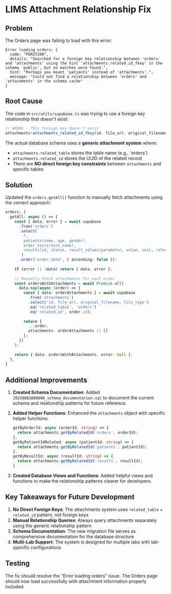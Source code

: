 # LIMS Attachment Relationship Fix

## Problem
The Orders page was failing to load with this error:
```
Error loading orders: {
  code: "PGRST200",
  details: "Searched for a foreign key relationship between 'orders' and 'attachments' using the hint 'attachments_related_id_fkey' in the schema 'public', but no matches were found.",
  hint: "Perhaps you meant 'patients' instead of 'attachments'.",
  message: "Could not find a relationship between 'orders' and 'attachments' in the schema cache"
}
```

## Root Cause
The code in `src/utils/supabase.ts` was trying to use a foreign key relationship that doesn't exist:
```typescript
// WRONG - This foreign key doesn't exist
attachments!attachments_related_id_fkey(id, file_url, original_filename, file_type)
```

The actual database schema uses a **generic attachment system** where:
- `attachments.related_table` stores the table name (e.g., 'orders')
- `attachments.related_id` stores the UUID of the related record
- There are **NO direct foreign key constraints** between `attachments` and specific tables

## Solution
Updated the `orders.getAll()` function to manually fetch attachments using the correct approach:

```typescript
orders: {
  getAll: async () => {
    const { data, error } = await supabase
      .from('orders')
      .select(`
        *,
        patients(name, age, gender),
        order_tests(test_name),
        results(id, status, result_values(parameter, value, unit, reference_range, flag))
      `)
      .order('order_date', { ascending: false });
    
    if (error || !data) return { data, error };
    
    // Manually fetch attachments for each order
    const ordersWithAttachments = await Promise.all(
      data.map(async (order) => {
        const { data: orderAttachments } = await supabase
          .from('attachments')
          .select('id, file_url, original_filename, file_type')
          .eq('related_table', 'orders')
          .eq('related_id', order.id);
        
        return {
          ...order,
          attachments: orderAttachments || []
        };
      })
    );
    
    return { data: ordersWithAttachments, error: null };
  },
}
```

## Additional Improvements

1. **Created Schema Documentation**: Added `20250802000000_schema_documentation.sql` to document the current schema and relationship patterns for future reference.

2. **Added Helper Functions**: Enhanced the `attachments` object with specific helper functions:
   ```typescript
   getByOrderId: async (orderId: string) => {
     return attachments.getByRelatedId('orders', orderId);
   },
   getByPatientIdRelated: async (patientId: string) => {
     return attachments.getByRelatedId('patients', patientId);
   },
   getByResultId: async (resultId: string) => {
     return attachments.getByRelatedId('results', resultId);
   }
   ```

3. **Created Database Views and Functions**: Added helpful views and functions to make the relationship patterns clearer for developers.

## Key Takeaways for Future Development

1. **No Direct Foreign Keys**: The attachments system uses `related_table` + `related_id` pattern, not foreign keys
2. **Manual Relationship Queries**: Always query attachments separately using the generic relationship pattern
3. **Schema Documentation**: The new migration file serves as comprehensive documentation for the database structure
4. **Multi-Lab Support**: The system is designed for multiple labs with lab-specific configurations

## Testing
The fix should resolve the "Error loading orders" issue. The Orders page should now load successfully with attachment information properly included.
